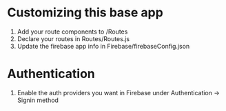 # Customizing this base app

1. Add your route components to /Routes
2. Declare your routes in Routes/Routes.js
3. Update the firebase app info in Firebase/firebaseConfig.json

# Authentication

1. Enable the auth providers you want in Firebase under Authentication -> Signin method
